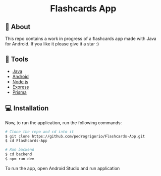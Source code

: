 ﻿<h1 align='center'>
    Flashcards App
</h1>

## 📕 About

This repo contains a work in progress of a flashcards app made with Java for Android. If you like it please give it a star :)

## 🔧 Tools
- [Java](https://docs.oracle.com/en/java/)
- [Android](https://developer.android.com/)
- [Node.js](https://nodejs.org/en)
- [Express](https://expressjs.com/)
- [Prisma](https://www.prisma.io/)

## 💻 Installation

Now, to run the application, run the following commands:

```bash
# Clone the repo and cd into it
$ git clone https://github.com/pedrogrigorio/Flashcards-App.git
$ cd Flashcards-App

# Run backend
$ cd backend
$ npm run dev
```

To run the app, open Android Studio and run application
